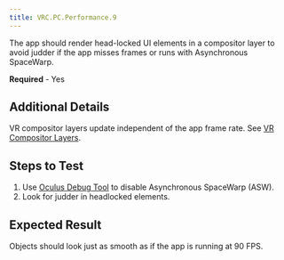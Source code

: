 ```yaml
---
title: VRC.PC.Performance.9
---
```

The app should render head-locked UI elements in a compositor layer to avoid judder if the app misses frames or runs with Asynchronous SpaceWarp.

**Required** - Yes

## Additional Details

VR compositor layers update independent of the app frame rate. See [VR Compositor Layers](/documentation/unity/latest/concepts/unity-ovroverlay/).

## Steps to Test

1. Use [Oculus Debug Tool](/documentation/pcsdk/latest/concepts/dg-debug-tool/) to disable Asynchronous SpaceWarp (ASW).
2. Look for judder in headlocked elements.
## Expected Result

Objects should look just as smooth as if the app is running at 90 FPS.


